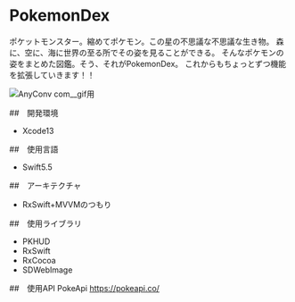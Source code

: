 #  PokemonDex

ポケットモンスター。縮めてポケモン。この星の不思議な不思議な生き物。
森に、空に、海に世界の至る所でその姿を見ることができる。
そんなポケモンの姿をまとめた図鑑。そう、それがPokemonDex。
これからもちょっとずつ機能を拡張していきます！！

![AnyConv com__gif用](https://user-images.githubusercontent.com/61740562/135105323-7fe9b50d-83a0-40db-ae03-c71309b3cdd2.gif)

##　開発環境
- Xcode13

##　使用言語
- Swift5.5

##　アーキテクチャ
- RxSwift+MVVMのつもり

##　使用ライブラリ
- PKHUD
- RxSwift
- RxCocoa
- SDWebImage

##　使用API
PokeApi
https://pokeapi.co/
